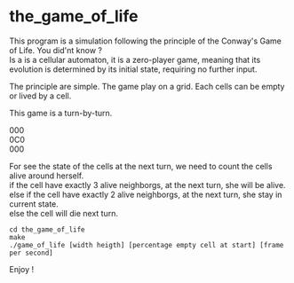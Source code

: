 # the_game_of_life

This program is a simulation following the principle of the Conway's Game of Life.
You did'nt know ?  
Is a  is a cellular automaton, it is a zero-player game, meaning that its evolution is determined by its initial state, requiring no further input.

The principle are simple.
The game play on a grid. Each cells can be empty or lived by a cell.
  
This game is a turn-by-turn.  


000  
0C0  
000  

For see the state of the cells at the next turn, we need to count the cells alive around herself.  
if the cell have exactly 3 alive neighborgs, at the next turn, she will be alive.  
else if the cell have exactly 2 alive neighborgs, at the next turn, she stay in current state.  
else the cell will die next turn.

```git clone https://github.com/Cedrat/the_game_of_life
cd the_game_of_life
make
./game_of_life [width heigth] [percentage empty cell at start] [frame per second]
```
Enjoy ! 
